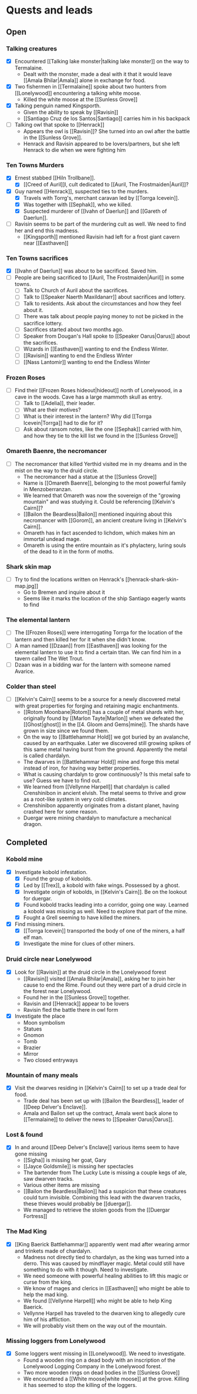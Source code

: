# Quests and leads

## Open
### Talking creatures
- [x] Encountered [[Talking lake monster|talking lake monster]] on the way to Termalaine.
	- Dealt with the monster, made a deal with it that it would leave [[Amala Bhilar|Amala]] alone in exchange for food.
- [x] Two fishermen in [[Termalaine]] spoke about two hunters from [[Lonelywood]] encountering a talking white moose.
	- Killed the white moose at the [[Sunless Grove]]
- [x] Talking penguin named Kingsporth.
	- Given the ability to speak by [[Ravisin]]
	- [[Santiago Cruz de los Santos|Santiago]] carries him in his backpack
- [ ] Talking owl that spoke to [[Henrack]]
	- Appears the owl is [[Ravisin]]? She turned into an owl after the battle in the [[Sunless Grove]].
	- Henrack and Ravisin appeared to be lovers/partners, but she left Henrack to die when we were fighting him

### Ten Towns Murders
- [x] Ernest stabbed [[Hiln Trollbane]].
	- [x] [[Creed of Auril]]l, cult dedicated to [[Auril, The Frostmaiden|Auril]]?
- [x] Guy named [[Henrack]], suspected ties to the murders.
	- [x] Travels with Torrg's, merchant caravan led by [[Torrga Icevein]].
	- [x] Was together with [[Sephak]], who we killed.
	- [x] Suspected murderer of [[Ivahn of Daerlun]] and [[Gareth of Daerlun]].
- [ ] Ravisin seems to be part of the murdering cult as well. We need to find her and end this madness.
	- [[Kingsporth]] mentioned Ravisin had left for a frost giant cavern near [[Easthaven]]

### Ten Towns sacrifices
- [x] [[Ivahn of Daerlun]] was about to be sacrificed. Saved him.
- [ ] People are being sacrificed to [[Auril, The Frostmaiden|Auril]] in some towns.
	- [ ] Talk to Church of Auril about the sacrifices.
	- [ ] Talk to [[Speaker Naerth Maxildanarr]] about sacrifices and lottery.
	- [ ] Talk to residents. Ask about the circumstances and how they feel about it.
	- [ ] There was talk about people paying money to not be picked in the sacrifice lottery.
	- [ ] Sacrifices started about two months ago.
	- [ ] Speaker from Dougan's Hall spoke to [[Speaker Oarus|Oarus]] about the sacrifices.
	- [ ] Wizards in [[Easthaven]] wanting to end the Endless Winter.
	- [ ] [[Ravisin]] wanting to end the Endless Winter
	- [ ] [[Nass Lantomir]] wanting to end the Endless Winter

### Frozen Roses
- [ ] Find their [[Frozen Roses hideout|hideout]] north of Lonelywood, in a cave in the woods. Cave has a large mammoth skull as entry.
	- [ ] Talk to [[Adelia]], their leader.
	- [ ] What are their motives?
	- [ ] What is their interest in the lantern? Why did [[Torrga Icevein|Torrga]] had to die for it?
	- [ ] Ask about ransom notes, like the one [[Sephak]] carried with him, and how they tie to the kill list we found in the [[Sunless Grove]]

### Omareth Baenre, the necromancer
- [ ] The necromancer that killed Yerthid visited me in my dreams and in the mist on the way to the druid circle.
	- The necromancer had a statue at the [[Sunless Grove]]
	- Name is [[Omareth Baenre]], belonging to the most powerful family in Menzoberranzan.
	- We learned that Omareth was now the sovereign of the "growing mountain" and was studying it. Could be referencing [[Kelvin's Cairn]]?
	- [[Bailon the Beardless|Bailon]] mentioned inquiring about this necromancer with [[Gorom]], an ancient creature living in [[Kelvin's Cairn]].
	- Omareth has in fact ascended to lichdom, which makes him an immortal undead mage.
	- Omareth is using the entire mountain as it's phylactery, luring souls of the dead to it in the form of moths.

### Shark skin map
- [ ] Try to find the locations written on Henrack's [[henrack-shark-skin-map.jpg]]
	- Go to Bremen and inquire about it
	- Seems like it marks the location of the ship Santiago eagerly wants to find

### The elemental lantern
- [ ] The [[Frozen Roses]] were interrogating Torrga for the location of the lantern and then killed her for it when she didn't know.
- [ ] A man named [[Dzaan]] from [[Easthaven]] was looking for the elemental lantern to use it to find a certain titan. We can find him in a tavern called The Wet Trout.
- [ ] Dzaan was in a bidding war for the lantern with someone named Avarice.

### Colder than steel
- [ ] [[Kelvin's Cairn]] seems to be a source for a newly discovered metal with great properties for forging and retaining magic enchantments.
	- [[Rotom Moonbane|Rotom]] has a couple of metal shards with her, originally found by [[Marlon Tayte|Marlon]] when we defeated the [[Ghost|ghost]] in the [[4. Gloom and Gems|mine]]. The shards have grown in size since we found them.
	- On the way to [[Battlehammar Hold]] we got buried by an avalanche, caused by an earthquake. Later we discovered still growing spikes of this same metal having burst from the ground. Apparently the metal is called chardalyn.
	- The dwarves in [[Battlehammar Hold]] mine and forge this metal instead of iron, for having way better properties.
	- What is causing chardalyn to grow continuously? Is this metal safe to use? Guess we have to find out.
	- We learned from [[Vellynne Harpell]] that chardalyn is called Crenshinibon in ancient elvish. The metal seems to thrive and grow as a root-like system in very cold climates.
	- Crenshinibon apparently originates from a distant planet, having crashed here for some reason.
	- Duergar were mining chardalyn to manufacture a mechanical dragon.


## Completed
### Kobold mine
- [x] Investigate kobold infestation.
	- [x] Found the group of kobolds.
	- [x] Led by [[Trex]], a kobold with fake wings. Possessed by a ghost.
	- [x] Investigate origin of kobolds, in [[Kelvin's Cairn]]. Be on the lookout for duergar.
	- [x] Found kobold tracks leading into a corridor, going one way. Learned a kobold was missing as well. Need to explore that part of the mine.
	- [x] Fought a Grell seeming to have killed the miners.
- [x] Find missing miners.
	- [x] [[Torrga Icevein]] transported the body of one of the miners, a half elf man.
	- [x] Investigate the mine for clues of other miners.
### Druid circle near Lonelywood
- [x] Look for [[Ravisin]] at the druid circle in the Lonelywood forest
	- [[Ravisin]] visited [[Amala Bhilar|Amala]], asking her to join her cause to end the Rime. Found out they were part of a druid circle in the forest near Lonelywood.
	- Found her in the [[Sunless Grove]] together.
	- Ravisin and [[Henrack]] appear to be lovers
	- Ravisin fled the battle there in owl form
- [x] Investigate the place
	- Moon symbolism
	- Statues
	- Gnomon
	- Tomb
	- Brazier
	- Mirror
	- Two closed entryways

### Mountain of many meals
- [x] Visit the dwarves residing in [[Kelvin's Cairn]] to set up a trade deal for food.
	- Trade deal has been set up with [[Bailon the Beardless]], leader of [[Deep Delver's Enclave]].
	- Amala and Bailon set up the contract, Amala went back alone to [[Termalaine]] to deliver the news to [[Speaker Oarus|Oarus]].

### Lost & found
- [x] In and around [[Deep Delver's Enclave]] various items seem to have gone missing
	- [[Sigha]] is missing her goat, Gary
	- [[Jayce Goldsmile]] is missing her spectacles
	- The bartender from The Lucky Lute is missing a couple kegs of ale, saw dwarven tracks.
	- Various other items are missing
	- [[Bailon the Beardless|Bailon]] had a suspicion that these creatures could turn invisible. Combining this lead with the dwarven tracks, these thieves would probably be [[duergar]].
	- We managed to retrieve the stolen goods from the [[Duergar Fortress]]
### The Mad King
- [x] [[King Baerick Battlehammar]] apparently went mad after wearing armor and trinkets made of chardalyn.
	- Madness not directly tied to chardalyn, as the king was turned into a derro. This was caused by mindflayer magic. Metal could still have something to do with it though. Need to investigate.
	- We need someone with powerful healing abilities to lift this magic or curse from the king.
	- We know of mages and clerics in [[Easthaven]] who might be able to help the mad king.
	- We found [[Vellynne Harpell]] who might be able to help King Baerick.
	- Vellynne Harpell has traveled to the dwarven king to allegedly cure him of his affliction.
	- We will probably visit them on the way out of the mountain.


### Missing loggers from Lonelywood
- [x] Some loggers went missing in [[Lonelywood]]. We need to investigate.
	- Found a wooden ring on a dead body with an inscription of the Lonelywood Logging Company in the Lonelywood forest.
	- Two more wooden rings on dead bodies in the [[Sunless Grove]]
	- We encountered a [[White moose|white moose]] at the grove. Killing it has seemed to stop the killing of the loggers.

